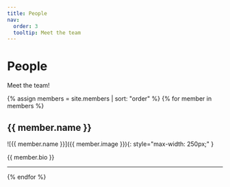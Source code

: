 ```yaml
---
title: People
nav:
  order: 3
  tooltip: Meet the team
---
```


# People

Meet the team!

{% assign members = site.members | sort: "order" %}
{% for member in members %}
## {{ member.name }}

![{{ member.name }}]({{ member.image }}){: style="max-width: 250px;" }

{{ member.bio }}

---
{% endfor %}
